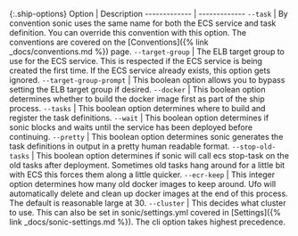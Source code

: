 {:.ship-options}
Option  | Description
------------- | -------------
`--task`  | By convention sonic uses the same name for both the ECS service and task definition. You can override this convention with this option.  The conventions are covered on the [Conventions]({% link _docs/conventions.md %}) page.
`--target-group`  | The ELB target group to use for the ECS service. This is respected if the ECS service is being created the first time. If the ECS service already exists, this option gets ignored.
`--target-group-prompt`  | This boolean option allows you to bypass setting the ELB target group if desired.
`--docker`  | This boolean option determines whether to build the docker image first as part of the ship process.
`--tasks`  | This boolean option determines where to build and register the task definitions.
`--wait`  | This boolean option determines if sonic blocks and waits until the service has been deployed before continuing.
`--pretty`  | This boolean option determines sonic generates the task definitions in output in a pretty human readable format.
`--stop-old-tasks`  | This boolean option determines if sonic will call ecs stop-task on the old tasks after deployment. Sometimes old tasks hang around for a little bit with ECS this forces them along a little quicker.
`--ecr-keep`  | This integer option determines how many old docker images to keep around.  Ufo will automatically delete and clean up docker images at the end of this process. The default is reasonable large at 30.
`--cluster`  | This decides what cluster to use.  This can also be set in sonic/settings.yml covered in [Settings]({% link _docs/sonic-settings.md %}).  The cli option takes highest precedence.
